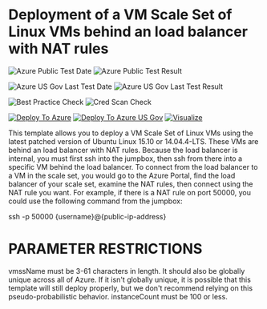 # Deployment of a VM Scale Set of Linux VMs behind an load balancer with NAT rules

![Azure Public Test Date](https://azurequickstartsservice.blob.core.windows.net/badges/201-vmss-internal-loadbalancer/PublicLastTestDate.svg)
![Azure Public Test Result](https://azurequickstartsservice.blob.core.windows.net/badges/201-vmss-internal-loadbalancer/PublicDeployment.svg)

![Azure US Gov Last Test Date](https://azurequickstartsservice.blob.core.windows.net/badges/201-vmss-internal-loadbalancer/FairfaxLastTestDate.svg)
![Azure US Gov Last Test Result](https://azurequickstartsservice.blob.core.windows.net/badges/201-vmss-internal-loadbalancer/FairfaxDeployment.svg)

![Best Practice Check](https://azurequickstartsservice.blob.core.windows.net/badges/201-vmss-internal-loadbalancer/BestPracticeResult.svg)
![Cred Scan Check](https://azurequickstartsservice.blob.core.windows.net/badges/201-vmss-internal-loadbalancer/CredScanResult.svg)

[![Deploy To Azure](https://raw.githubusercontent.com/fathym-it/azure-quickstart-templates/master/1-CONTRIBUTION-GUIDE/images/deploytoazure.svg?sanitize=true)](https://portal.azure.com/#create/Microsoft.Template/uri/https%3A%2F%2Fraw.githubusercontent.com%2Ffathym-it%2Fazure-quickstart-templates%2Fmaster%2F201-vmss-internal-loadbalancer%2Fazuredeploy.json)
[![Deploy To Azure US Gov](https://raw.githubusercontent.com/fathym-it/azure-quickstart-templates/master/1-CONTRIBUTION-GUIDE/images/deploytoazuregov.svg?sanitize=true)](https://portal.azure.us/#create/Microsoft.Template/uri/https%3A%2F%2Fraw.githubusercontent.com%2Ffathym-it%2Fazure-quickstart-templates%2Fmaster%2F201-vmss-internal-loadbalancer%2Fazuredeploy.json)
[![Visualize](https://raw.githubusercontent.com/fathym-it/azure-quickstart-templates/master/1-CONTRIBUTION-GUIDE/images/visualizebutton.svg?sanitize=true)](http://armviz.io/#/?load=https%3A%2F%2Fraw.githubusercontent.com%2Ffathym-it%2Fazure-quickstart-templates%2Fmaster%2F201-vmss-internal-loadbalancer%2Fazuredeploy.json)

This template allows you to deploy a VM Scale Set of Linux VMs using the latest patched version of Ubuntu Linux 15.10 or 14.04.4-LTS. These VMs are behind an load balancer with NAT rules. Because the load balancer is internal, you must first ssh into the jumpbox, then ssh from there into a specific VM behind the load balancer. To connect from the load balancer to a VM in the scale set, you would go to the Azure Portal, find the load balancer of your scale set, examine the NAT rules, then connect using the NAT rule you want. For example, if there is a NAT rule on port 50000, you could use the following command from the jumpbox:

ssh -p 50000 {username}@{public-ip-address}

PARAMETER RESTRICTIONS
======================

vmssName must be 3-61 characters in length. It should also be globally unique across all of Azure. If it isn't globally unique, it is possible that this template will still deploy properly, but we don't recommend relying on this pseudo-probabilistic behavior.
instanceCount must be 100 or less.



